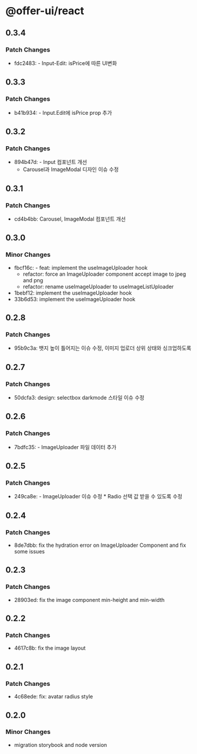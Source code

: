 # @offer-ui/react

## 0.3.4

### Patch Changes

- fdc2483: - Input-Edit: isPrice에 따른 UI변화

## 0.3.3

### Patch Changes

- b41b934: - Input.Edit에 isPrice prop 추가

## 0.3.2

### Patch Changes

- 894b47d: - Input 컴포넌트 개선
  - Carousel과 ImageModal 디자인 이슈 수정

## 0.3.1

### Patch Changes

- cd4b4bb: Carousel, ImageModal 컴포넌트 개선

## 0.3.0

### Minor Changes

- fbcf16c: - feat: implement the useImageUploader hook
  - refactor: force an ImageUploader component accept image to jpeg and png
  - refactor: rename useImageUploader to useImageListUploader
- 1bebf12: implement the useImageUploader hook
- 33b6d53: implement the useImageUploader hook

## 0.2.8

### Patch Changes

- 95b9c3a: 뱃지 높이 틀어지는 이슈 수정, 이미지 업로더 상위 상태와 싱크업하도록

## 0.2.7

### Patch Changes

- 50dcfa3: design: selectbox darkmode 스타일 이슈 수정

## 0.2.6

### Patch Changes

- 7bdfc35: - ImageUploader 파일 데이터 추가

## 0.2.5

### Patch Changes

- 249ca8e: - ImageUploader 이슈 수정 \* Radio 선택 값 받을 수 있도록 수정

## 0.2.4

### Patch Changes

- 8de7dbb: fix the hydration error on ImageUploader Component and fix some issues

## 0.2.3

### Patch Changes

- 28903ed: fix the image component min-height and min-width

## 0.2.2

### Patch Changes

- 4617c8b: fix the image layout

## 0.2.1

### Patch Changes

- 4c68ede: fix: avatar radius style

## 0.2.0

### Minor Changes

- migration storybook and node version
